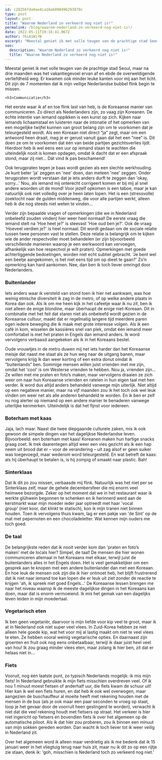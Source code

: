 ```yaml
---
id: c28256fda9ae4ca18a6890496293970c
type: post
layout: post
title: "Waarom Nederland zo verkeerd nog niet is!"
permalink: /blog/waarom-nederland-zo-verkeerd-nog-niet-is!/
date: 2022-05-11T19:16:41.067Z
author: 7biA1WiYB
excerpt: "Meestal geniet ik met volle teugen van de prachtige stad Seoul, maar na drie maanden was het vakantiegevoel ervan af en ebde de overweldigende verliefdheid weg. Er kwamen ook minder leuke kanten voor mij aan het licht. Dit zijn de 7 momenten dat ik mijn veilige Nederlandse bubbel flink begin te missen.  "
seo:
  description: "Waarom Nederland zo verkeerd nog niet is!"
  title: "Waarom Nederland zo verkeerd nog niet is!"
---
```

Meestal geniet ik met volle teugen van de prachtige stad Seoul, maar na drie maanden was het vakantiegevoel ervan af en ebde de overweldigende verliefdheid weg. Er kwamen ook minder leuke kanten voor mij aan het licht. Dit zijn de 7 momenten dat ik mijn veilige Nederlandse bubbel flink begin te missen.  

    <h3>Communicatie</h3>
<p>Het eerste waar ik af en toe flink last van heb, is de Koreaanse manier van communiceren. Zo direct als Nederlanders zijn, zo vaag zijn Koreanen. De echte intentie van iemand oppikken is een kunst op zich. Kijken naar iemands lichaamstaal en luisteren naar de intonatie of het opmerken van een mogelijke twijfel kunnen van groot belang zijn om te voorkomen dat je teleurgesteld wordt. Als een Koreaan niet direct “ja” zegt, maar om een antwoord heen draait, mag je er gerust vanuit gaan dat het een “nee” is. Dit doen ze om te voorkomen dat één van beide partijen gezichtsverlies lijdt. Hierdoor heb ik wel eens een uur op iemand staan te wachten die uiteindelijk nooit is komen opdagen, omdat ik dacht dat er een afspraak stond, maar zij niet… Dát vind ík pas beschamend!</p>
<p>Ook terugpraten tegen je baas wordt gezien als een slechte werkhouding. Je kunt beter 'ja' zeggen en 'nee' doen, dan meteen 'nee' zeggen. Onder terugpraten wordt verstaan dat je iets anders durft te zeggen dan 'okay, sorry…' Nou, als iemand mij onterecht corrigeert komen er bij mij al snel andere woorden uit de mond! Voor jezelf opkomen is een taboe, maar je kan natuurlijk ook niet volledig over je heen laten lopen. Het is een (stressvolle) zoektocht naar de gulden middenweg, die voor alle partijen werkt, alleen heb ik die nog steeds niet weten te vinden…</p>
<p>Verder zijn bepaalde vragen of opmerkingen (die we in Nederland onbeleefd zouden vinden) hier weer heel normaal! De eerste vraag die iemand stelt na 'Hoe heet je?' is steevast 'Hoe oud ben je?'. Ook de vraag 'Hoeveel verdien je?' is heel normaal. Dit wordt gedaan om de sociale relatie tussen twee personen vast te stellen. Deze relatie is belangrijk om te kijken wie de ander respectvoller moet behandelen (er zijn bijvoorbeeld verschillende manieren waarop je een werkwoord kan vervoegen, afhankelijk van hoe respectvol je wilt praten). Opmerkingen met goede achterliggende bedoelingen, worden niet echt subtiel gebracht. 'Je bent wel een beetje aangekomen, is het niet eens tijd om op dieet te gaan?' Zo’n opmerking kan hard aankomen. Nee, dan ben ik toch liever omringd door Nederlanders.</p>
<h3>Buitenlander</h3>
<p>Iets anders waar ik versteld van stond toen ik hier net aankwam, was hoe weinig etnische diversiteit ik zag in de metro, of op welke andere plaats in Korea dan ook. Als ik om me heen kijk in het cafeetje waar ik nu zit, ben ik niet alleen de enige blondine, maar überhaupt de enige niet-Koreaan. Dit in combinatie met het feit dat staren niet als onbeleefd wordt gezien in de Koreaanse cultuur, maakt dat er regelmatig langere tijd meerdere paren ogen iedere beweging die ik maak met grote interesse volgen. Als ik een café in kom, wisselen de kassières snel van plek, omdat één iemand meer comfortabel is met het praten in Engels dan iemand anders. Ik word vervolgens verbaasd aangekeken als ik in het Koreaans bestel.</p>
<p>Oude vrouwtjes in de metro duwen mij net iets harder dan het Koreaanse meisje dat naast me staat als ze hun weg naar de uitgang banen, maar vervolgens krijg ik dan weer korting of een extra donut omdat ik “buitenlands” ben. Sommige mensen willen juist vrienden met me zijn, omdat het 'cool' is om Westerse vrienden te hebben. Nou ja, vrienden zijn… Ze willen met me praten en foto’s maken, maar vervolgens draaien ze zich weer om naar hun Koreaanse vrienden en ratelen in hun eigen taal met hen verder. Ik word dus altijd anders behandeld vanwege mijn uiterlijk. Niet altijd op een negatieve manier, maar na vijf maanden zou ik het toch ook wel leuk vinden om weer net als alle anderen behandeld te worden. En ik ben er zelf nu nog alerter op niemand op een andere manier te benaderen vanwege uiterlijke kenmerken. Uiteindelijk is dat het fijnst voor iedereen.</p>
<h3>Boterham met kaas</h3>
<p>Jaja, lach maar. Naast die twee diepgaande culturele zaken, mis ik ook gewoon de simpele dingen van het dagelijkse Nederlandse leven. Bijvoorbeeld: een boterham met kaas! Koreanen maken hun hartige snacks graag zoet. Ik trek daarentegen altijd weer een vies gezicht als ik een hap neem uit brood dat er – voor de verandering – uit zag alsof er geen suiker was toegevoegd, maar wederom word teleurgesteld. En wat betreft de kaas: als hij überhaupt te betalen is, is hij zompig of smaakt naar plastic. Bah! </p>
<h3>Sinterklaas</h3>
<p>Dat ik dit zo zou missen, verbaasde mij flink. Natuurlijk was het niet per se Sinterklaas zelf, maar de gehele decembersfeer die mij enorm veel heimwee bezorgde. Zeker op het moment dat we in het restaurant waar ik werkte glühwein begonnen te schenken en ik herinnerd werd aan de kerstmarkt waar mijn moeder ieder jaar optreedt met haar 'vocal group' (niet koor, dat klinkt te statisch), kon ik mijn tranen niet binnen houden. Toen ik vervolgens thuis kwam, lag er een pakje van 'de Sint' op de mat met pepernoten en een chocoladeletter. Wat kennen mijn ouders me toch goed.</p>
<h3>De taal</h3>
<p>De belangrijkste reden dat ik nooit verder kom dan 'praten en foto’s maken' met de locals hier? Simpel, de taal! De mensen die hier wonen communiceren allemaal in het Koreaans met elkaar, terwijl juist de buitenlanders alles in het Engels doen. Het is veel gemakkelijker om een gesprek aan te knopen met een andere buitenlander dan met een Koreaan. En hoe leuk de mensen ook zijn die ik hier ontmoet heb, het blijft frustrerend dat ik niet naar iemand toe kan lopen die er leuk uit ziet zonder de reactie te krijgen 'ah, ik spreek niet goed Engels…' De Koreaanse lessen brengen me naar het niveau waarop ik de meeste dagelijkse dingen in het Koreaans kan doen, maar dat is enorm vermoeiend. Ik mis het gemak van een dagelijks leven leiden in mijn moedertaal.</p>
<h3>Vegetarisch eten</h3>
<p>Ik ben geen vegetariër, daarvoor is mijn liefde voor kip veel te groot, maar ik at in Nederland ook niet super veel vlees. In Zuid-Korea hebben ze niet alleen hele goede kip, wat het voor mij al lastig maakt om niet te veel vlees te eten. Ze hebben vooral weinig vegetarische opties. En daarnaast zijn groenten en fruit ook nog eens onbetaalbaar, terwijl ik daar juist heel veel van hou! Ik zou graag minder vlees eten, maar zolang ik hier ben, zit dat er helaas niet in…</p>
<h3>Fiets</h3>
<p>Vooruit, nog één laatste punt, zo typisch Nederlands mogelijk: ik mis mijn fiets! In Nederland gebruikte ik mijn fiets misschien overdreven veel. Of ik nou 1 minuut moest fietsen of anderhalf uur, die fiets kwam de schuur uit! Hier kan ik wel een fiets huren, en dat heb ik ook wel overwogen, maar aangezien de buschauffeur al moeite heeft met rekening houden met de mensen ín de bus (als je ook maar een paar seconden te vroeg op staat, loop je het gevaar door de voorruit heen geslingerd te worden), verwacht ik niet dat die veel rekening houdt met fietsers op straat. Het verkeer is hier niet ingericht op fietsers en bovendien fiets ik over het algemeen op de automatische piloot. Als ik dat hier zou proberen, zou ik binnen een minuut van mijn sokken gereden worden. Dan wacht ik toch liever tot ik weer veilig in Nederland zit.</p>
<p>Over het algemeen word ik alleen maar verdrietig als ik me bedenk dat ik 15 januari weer in het vliegtuig terug naar huis zit, maar nu ik dit zo op een rijtje zie staan, denk ik: 'goh, misschien is Nederland toch zo verkeerd nog niet.'</p>  
